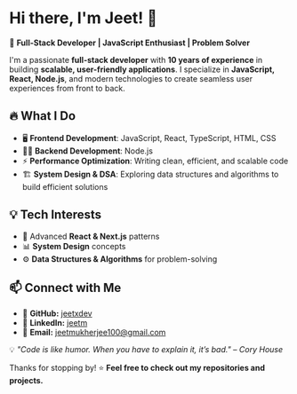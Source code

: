 # Hi there, I'm Jeet! 👋  

🚀 **Full-Stack Developer | JavaScript Enthusiast | Problem Solver**  

I'm a passionate **full-stack developer** with **10 years of experience** in building **scalable, user-friendly applications**. I specialize in **JavaScript, React, Node.js**, and modern technologies to create seamless user experiences from front to back.  

## 🔥 What I Do  
- 🖥️ **Frontend Development**: JavaScript, React, TypeScript, HTML, CSS  
- 🧑‍💻 **Backend Development**: Node.js  
- ⚡ **Performance Optimization**: Writing clean, efficient, and scalable code  
- 🏗️ **System Design & DSA**: Exploring data structures and algorithms to build efficient solutions  

## 💡 Tech Interests  
- 🚀 Advanced **React & Next.js** patterns  
- 📊 **System Design** concepts  
- ⚙️ **Data Structures & Algorithms** for problem-solving  

## 📫 Connect with Me  
- 🏢 **GitHub:** [jeetxdev](https://github.com/jeetxdev)  
- 💼 **LinkedIn:** [jeetm](https://www.linkedin.com/in/jeetm)  
- 📧 **Email:** jeetmukherjee100@gmail.com  

💡 _"Code is like humor. When you have to explain it, it’s bad." – Cory House_  

Thanks for stopping by! ⭐ **Feel free to check out my repositories and projects.**  



<!---
jeetdev1/jeetdev1 is a ✨ special ✨ repository because its `README.md` (this file) appears on your GitHub profile.
You can click the Preview link to take a look at your changes.
--->
